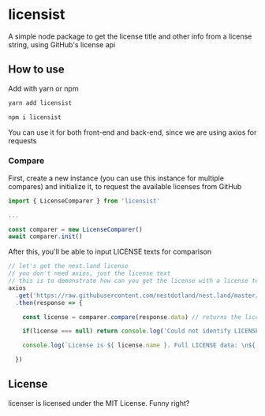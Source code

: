 # licensist
 A simple node package to get the license title and other info from a license string, using GitHub's license api

## How to use
 Add with yarn or npm
 ```sh
 yarn add licensist
 ```
 ```sh
 npm i licensist
 ```

 You can use it for both front-end and back-end, since we are using axios for requests

### Compare
First, create a new instance (you can use this instance for multiple compares) and initialize it, to request the available licenses from GitHub

```ts
import { LicenseComparer } from 'licensist'

...

const comparer = new LicenseComparer()
await comparer.init()
```
After this, you'll be able to input LICENSE texts for comparison

```ts
// let's get the nest.land license
// you don't need axios, just the license text
// this is to demonstrate how can you get the license with a license text
axios
  .get('https://raw.githubusercontent.com/nestdotland/nest.land/master/LICENSE')
  .then(response => {

    const license = comparer.compare(response.data) // returns the license or null

    if(license === null) return console.log('Could not identify LICENSE')

    console.log(`License is ${ license.name }. Full LICENSE data: \n${ license }`)

  })
```

## License
licenser is licensed under the MIT License. Funny right?
